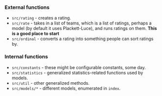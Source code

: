 ### External functions

- `src/rating` - creates a rating.
- `src/rate` - takes in a list of teams, which is a list of ratings, perhaps a model (by default it uses Plackett-Luce), and runs ratings on them. **This is a good place to start**
- `src/ordinal` - converts a rating into something people can sort ratings by.

### Internal functions

- `src/constants` - these might be configurable constants, some day.
- `src/statistics` - generalized statistics-related functions used by models.
- `src/util` - other generalized methods.
- `src/models/*` - different models, enumerated in `index`.
